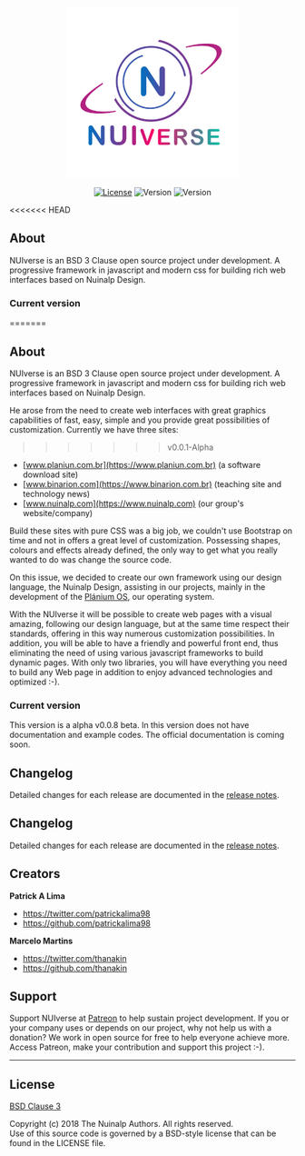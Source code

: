 <p align="center"><img src="https://raw.githubusercontent.com/Nuinalp/nuiverse/master/nuiverse-logo.png" alt="NUIverse logo" width="300"/></p>
<p align="center">
  <a href="https://github.com/Nuinalp/nuiverse/blob/master/LICENSE"><img src="https://img.shields.io/badge/License-BSD-blue.svg" alt="License"/></a>
  <img src="https://img.shields.io/badge/Version-0.0.8-green.svg" alt="Version"/>
  <img src="https://img.shields.io/badge/Build-Beta-blue.svg" alt="Version"/>
</p>

<<<<<<< HEAD
<h2>About</h2>
<p>NUIverse is an BSD 3 Clause open source project under development. A progressive framework in javascript and modern css for building rich web interfaces based on Nuinalp Design.</p>

### Current version
=======
## About

NUIverse is an BSD 3 Clause open source project under development. A progressive framework in javascript and modern css for building rich web interfaces based on Nuinalp Design.

He arose from the need to create web interfaces with great graphics capabilities of fast, easy, simple and you provide great possibilities of customization. Currently we have three sites:
>>>>>>> v0.0.1-Alpha

-	[www.planiun.com.br](https://www.planiun.com.br) (a software download site)
-	[www.binarion.com](https://www.binarion.com.br) (teaching site and technology news)
-	[www.nuinalp.com](https://www.nuinalp.com) (our group's website/company)

Build these sites with pure CSS was a big job, we couldn't use Bootstrap on time and not in offers a great level of customization. Possessing shapes, colours and effects already defined, the only way to get what you really wanted to do was change the source code.

On this issue, we decided to create our own framework using our design language, the Nuinalp Design, assisting in our projects, mainly in the development of the [Plánium OS](https://www.github.com/nuinalp/planium-os), our operating system.

With the NUIverse it will be possible to create web pages with a visual amazing, following our design language, but at the same time respect their standards, offering in this way numerous customization possibilities. In addition, you will be able to have a friendly and powerful front end, thus eliminating the need of using various javascript frameworks to build dynamic pages. With only two libraries, you will have everything you need to build any Web page in addition to enjoy advanced technologies and optimized :-).

### Current version

This version is a alpha v0.0.8 beta. In this version does not have documentation and example codes. The official documentation is coming soon.

## Changelog

Detailed changes for each release are documented in the [release notes](https://github.com/nuinalp/nuiverse/releases).

## Changelog

Detailed changes for each release are documented in the [release notes](https://github.com/nuinalp/nuiverse/releases).

## Creators

**Patrick A Lima**

- <https://twitter.com/patrickalima98>
- <https://github.com/patrickalima98>

**Marcelo Martins**

- <https://twitter.com/thanakin>
- <https://github.com/thanakin>

## Support
Support NUIverse at [Patreon](https://www.patreon.com/nuinalp) to help sustain project development. If you or your company uses or depends on our project, why not help us with a donation? We work in open source for free to help everyone achieve more. Access Patreon, make your contribution and support this project :-).

<hr>

<h2>License</h2>

[BSD Clause 3](https://opensource.org/licenses/BSD-3-Clause)

<p>Copyright (c) 2018 The Nuinalp Authors. All rights reserved.<br>
Use of this source code is governed by a BSD-style license that can be found in the LICENSE file.</p>
